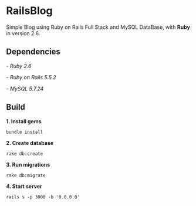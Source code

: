 # RailsBlog

Simple Blog using Ruby on Rails Full Stack and MySQL DataBase, with **Ruby** in version 2.6.

## Dependencies

*- Ruby 2.6*

*- Ruby on Rails 5.5.2*

*- MySQL 5.7.24*

## Build

**1. Install gems**

```
bundle install
```

**2. Create database**

```
rake db:create
```

**3. Run migrations**

```
rake db:migrate
```

**4. Start server**

```
rails s -p 3000 -b '0.0.0.0'

```
